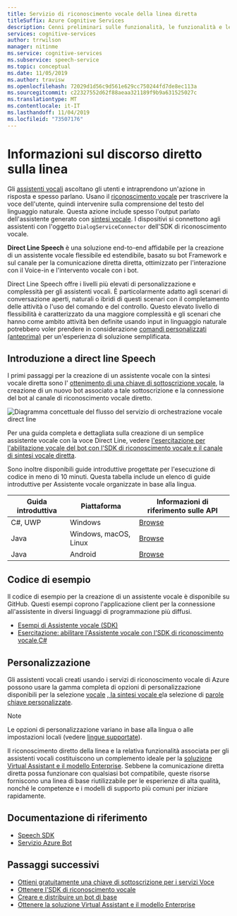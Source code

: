 ```yaml
---
title: Servizio di riconoscimento vocale della linea diretta
titleSuffix: Azure Cognitive Services
description: Cenni preliminari sulle funzionalità, le funzionalità e le restrizioni per gli assistenti vocali che usano Direct Line Speech con il Software Development Kit (SDK) di Speech.
services: cognitive-services
author: trrwilson
manager: nitinme
ms.service: cognitive-services
ms.subservice: speech-service
ms.topic: conceptual
ms.date: 11/05/2019
ms.author: travisw
ms.openlocfilehash: 72029d1d56c9d561e629cc750244fd7de8ec113a
ms.sourcegitcommit: c22327552d62f88aeaa321189f9b9a631525027c
ms.translationtype: MT
ms.contentlocale: it-IT
ms.lasthandoff: 11/04/2019
ms.locfileid: "73507176"
---
```

# <a name="about-direct-line-speech"></a>Informazioni sul discorso diretto sulla linea

Gli [assistenti vocali](voice-assistants.md) ascoltano gli utenti e intraprendono un'azione in risposta e spesso parlano. Usano il [riconoscimento vocale](speech-to-text.md) per trascrivere la voce dell'utente, quindi intervenire sulla comprensione del testo del linguaggio naturale. Questa azione include spesso l'output parlato dell'assistente generato con [sintesi vocale](text-to-speech.md). I dispositivi si connettono agli assistenti con l'oggetto `DialogServiceConnector` dell'SDK di riconoscimento vocale.

**Direct Line Speech** è una soluzione end-to-end affidabile per la creazione di un assistente vocale flessibile ed estendibile, basato su bot Framework e sul canale per la comunicazione diretta diretta, ottimizzato per l'interazione con il Voice-in e l'intervento vocale con i bot.

Direct Line Speech offre i livelli più elevati di personalizzazione e complessità per gli assistenti vocali. È particolarmente adatto agli scenari di conversazione aperti, naturali o ibridi di questi scenari con il completamento delle attività o l'uso del comando e del controllo. Questo elevato livello di flessibilità è caratterizzato da una maggiore complessità e gli scenari che hanno come ambito attività ben definite usando input in linguaggio naturale potrebbero voler prendere in considerazione [comandi personalizzati (anteprima)](custom-commands.md) per un'esperienza di soluzione semplificata.

## <a name="getting-started-with-direct-line-speech"></a>Introduzione a direct line Speech

I primi passaggi per la creazione di un assistente vocale con la sintesi vocale diretta sono l' [ottenimento di una chiave di sottoscrizione vocale](get-started.md), la creazione di un nuovo bot associato a tale sottoscrizione e la connessione del bot al canale di riconoscimento vocale diretto.

   ![Diagramma concettuale del flusso del servizio di orchestrazione vocale direct line](media/voice-assistants/overview-directlinespeech.png "Flusso del canale vocale")

Per una guida completa e dettagliata sulla creazione di un semplice assistente vocale con la voce Direct Line, vedere [l'esercitazione per l'abilitazione vocale del bot con l'SDK di riconoscimento vocale e il canale di sintesi vocale diretta](tutorial-voice-enable-your-bot-speech-sdk.md).

Sono inoltre disponibili guide introduttive progettate per l'esecuzione di codice in meno di 10 minuti. Questa tabella include un elenco di guide introduttive per Assistente vocale organizzate in base alla lingua.

| Guida introduttiva | Piattaforma | Informazioni di riferimento sulle API |
|------------|----------|---------------|
| C#, UWP | Windows | [Browse](https://aka.ms/csspeech/csharpref) |
| Java | Windows, macOS, Linux | [Browse](https://aka.ms/csspeech/javaref) |
| Java | Android | [Browse](https://aka.ms/csspeech/javaref) |

## <a name="sample-code"></a>Codice di esempio

Il codice di esempio per la creazione di un assistente vocale è disponibile su GitHub. Questi esempi coprono l'applicazione client per la connessione all'assistente in diversi linguaggi di programmazione più diffusi.

* [Esempi di Assistente vocale (SDK)](https://aka.ms/csspeech/samples)
* [Esercitazione: abilitare l'Assistente vocale con l'SDK di riconoscimento vocale,C#](tutorial-voice-enable-your-bot-speech-sdk.md)

## <a name="customization"></a>Personalizzazione

Gli assistenti vocali creati usando i servizi di riconoscimento vocale di Azure possono usare la gamma completa di opzioni di personalizzazione disponibili per la selezione [vocale](speech-to-text.md) [, la sintesi vocale e](text-to-speech.md)la selezione di [parole chiave personalizzate](speech-devices-sdk-create-kws.md).

> [!NOTE]
> Le opzioni di personalizzazione variano in base alla lingua o alle impostazioni locali (vedere [lingue supportate](supported-languages.md)).

Il riconoscimento diretto della linea e la relativa funzionalità associata per gli assistenti vocali costituiscono un complemento ideale per la [soluzione Virtual Assistant e il modello Enterprise](https://docs.microsoft.com/azure/bot-service/bot-builder-enterprise-template-overview). Sebbene la comunicazione diretta diretta possa funzionare con qualsiasi bot compatibile, queste risorse forniscono una linea di base riutilizzabile per le esperienze di alta qualità, nonché le competenze e i modelli di supporto più comuni per iniziare rapidamente.

## <a name="reference-docs"></a>Documentazione di riferimento

* [Speech SDK](speech-sdk-reference.md)
* [Servizio Azure Bot](https://docs.microsoft.com/azure/bot-service/?view=azure-bot-service-4.0)

## <a name="next-steps"></a>Passaggi successivi

* [Ottieni gratuitamente una chiave di sottoscrizione per i servizi Voce](get-started.md)
* [Ottenere l'SDK di riconoscimento vocale](speech-sdk.md)
* [Creare e distribuire un bot di base](https://docs.microsoft.com/azure/bot-service/bot-builder-tutorial-basic-deploy?view=azure-bot-service-4.0)
* [Ottenere la soluzione Virtual Assistant e il modello Enterprise](https://github.com/Microsoft/AI)
